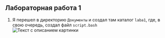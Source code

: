 ## Лабораторная работа 1

1) Я перешел в директорию `Документы` и создал там каталог `laba1`, где, в свою очередь, создал файл `script.bash`
   <image src="/images/picture.jpg" alt="Текст с описанием картинки">


